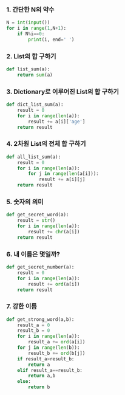 ### 1. 간단한 N의 약수

```python
N = int(input())
for i in range(1,N+1):
    if N%i==0:
        print(i, end=' ')
```

### 2. List의 합 구하기

```python
def list_sum(a):
    return sum(a)
```

### 3. Dictionary로 이루어진 List의 합 구하기

```python
def dict_list_sum(a):
    result = 0
    for i in range(len(a)):
        result += a[i]['age']
    return result
```

### 4. 2차원 List의 전체 합 구하기

```python
def all_list_sum(a):
    result = 0
    for i in range(len(a)):
        for j in range(len(a[i])):
            result += a[i][j]
    return result
```

### 5. 숫자의 의미

```python
def get_secret_word(a):
    result = str()
    for i in range(len(a)):
        result += chr(a[i])
    return result
```

### 6. 내 이름은 몇일까?

```python
def get_secret_number(a):
    result = 0
    for i in range(len(a)):
        result += ord(a[i])
    return result
```

### 7. 강한 이름

```python
def get_strong_word(a,b):
    result_a = 0
    result_b = 0
    for i in range(len(a)):
        result_a += ord(a[i])
    for j in range(len(b)):
        result_b += ord(b[j])
    if result_a>result_b:
        return a
    elif result_a==result_b:
        return a,b
    else:
        return b
```
